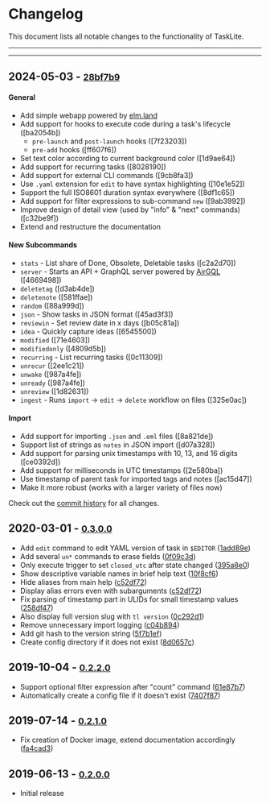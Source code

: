 # Changelog

This document lists all notable changes to the functionality of TaskLite.

---
<!-- toc -->
---


## 2024-05-03 - <small>[28bf7b9]</small>

[28bf7b9]: https://github.com/ad-si/TaskLite/commit/28bf7b9


#### General

- Add simple webapp powered by [elm.land](https://elm.land)
- Add support for hooks to execute code during a task's lifecycle ([ba2054b])
  - `pre-launch` and `post-launch` hooks ([7f23203])
  - `pre-add` hooks ([ff607f6])
- Set text color according to current background color ([1d9ae64])
- Add support for recurring tasks ([8028190])
- Add support for external CLI commands ([9cb8fa3])
- Use `.yaml` extension for `edit` to have syntax highlighting ([10e1e52])
- Support the full ISO8601 duration syntax everywhere ([8df1c65])
- Add support for filter expressions to sub-command `new` ([9ab3992])
- Improve design of detail view (used by "info" & "next" commands) ([c32be9f])
- Extend and restructure the documentation


#### New Subcommands

- `stats` - List share of Done, Obsolete, Deletable tasks ([c2a2d70])
- `server` - Starts an API + GraphQL server powered by [AirGQL] ([4669498])
- `deletetag` ([d3ab4de])
- `deletenote` ([581ffae])
- `random` ([88a999d])
- `json` - Show tasks in JSON format ([45ad3f3])
- `reviewin` - Set review date in x days ([b05c81a])
- `idea` - Quickly capture ideas ([6545500])
- `modified` ([71e4603])
- `modifiedonly` ([4809d5b])
- `recurring` - List recurring tasks ([0c11309])
- `unrecur` ([2ee1c21])
- `unwake` ([987a4fe])
- `unready` ([987a4fe])
- `unreview` ([1d82631])
- `ingest` - Runs `import` -> `edit` -> `delete` workflow on files ([325e0ac])

[AirGQL]: https://github.com/Airsequel/AirGQL


#### Import

- Add support for importing `.json` and `.eml` files ([8a821de])
- Support list of strings as `notes` in JSON import ([d07a328])
- Add support for parsing unix timestamps with 10, 13, and 16 digits ([ce0392d])
- Add support for milliseconds in UTC timestamps ([2e580ba])
- Use timestamp of parent task for imported tags and notes ([ac15d47])
- Make it more robust (works with a larger variety of files now)

Check out the [commit history] for all changes.

[commit history]: https://github.com/ad-si/TaskLite/commits/master/


## 2020-03-01 - <small>[0.3.0.0]</small>

[0.3.0.0]: https://github.com/ad-si/TaskLite/releases/tag/v0.3.0.0

- Add `edit` command to edit YAML version of task in `$EDITOR` ([1add89e])
- Add several `un*` commands to erase fields ([0f09c3d])
- Only execute trigger to set `closed_utc` after state changed ([395a8e0])
- Show descriptive variable names in brief help text ([10f8cf6])
- Hide aliases from main help ([c52df72])
- Display alias errors even with subarguments ([c52df72])
- Fix parsing of timestamp part in ULIDs for small timestamp values ([258df47])
- Also display full version slug with `tl version` ([0c292d1])
- Remove unnecessary import logging ([c04b894])
- Add git hash to the version string ([5f7b1ef])
- Create config directory if it does not exist ([8d0657c])

[1add89e]: https://github.com/ad-si/TaskLite/commit/1add89e
[0f09c3d]: https://github.com/ad-si/TaskLite/commit/0f09c3d
[395a8e0]: https://github.com/ad-si/TaskLite/commit/395a8e0
[10f8cf6]: https://github.com/ad-si/TaskLite/commit/10f8cf6
[c52df72]: https://github.com/ad-si/TaskLite/commit/c52df72
[c52df72]: https://github.com/ad-si/TaskLite/commit/c52df72
[258df47]: https://github.com/ad-si/TaskLite/commit/258df47
[0c292d1]: https://github.com/ad-si/TaskLite/commit/0c292d1
[c04b894]: https://github.com/ad-si/TaskLite/commit/c04b894
[5f7b1ef]: https://github.com/ad-si/TaskLite/commit/5f7b1ef
[8d0657c]: https://github.com/ad-si/TaskLite/commit/8d0657c


## 2019-10-04 - <small>[0.2.2.0]</small>

[0.2.2.0]: https://github.com/ad-si/TaskLite/releases/tag/v0.2.2.0

- Support optional filter expression after "count" command ([61e87b7])
- Automatically create a config file if it doesn't exist ([7407f87])


[61e87b7]: https://github.com/ad-si/TaskLite/commit/61e87b7
[7407f87]: https://github.com/ad-si/TaskLite/commit/7407f87


## 2019-07-14 - <small>[0.2.1.0]</small>

[0.2.1.0]: https://github.com/ad-si/TaskLite/releases/tag/v0.2.1.0

- Fix creation of Docker image, extend documentation accordingly ([fa4cad3])

[fa4cad3]: https://github.com/ad-si/TaskLite/commit/fa4cad3


## 2019-06-13 - <small>[0.2.0.0]</small>

[0.2.0.0]: https://github.com/ad-si/TaskLite/releases/tag/v0.2.0.0

- Initial release
